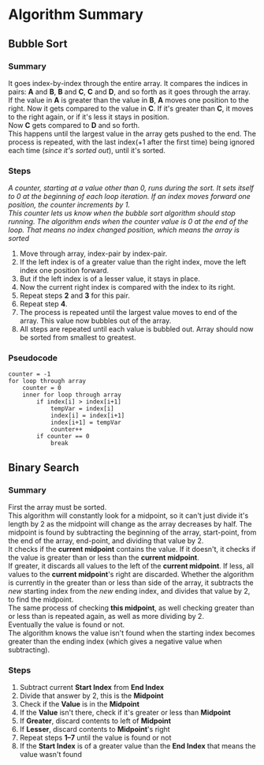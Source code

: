 # Algorithm Summary

## Bubble Sort

### Summary
It goes index-by-index through the entire array. It compares the indices in pairs: **A** and **B**, **B** and **C**, **C** and **D**, and so forth as it goes through the array.  
If the value in **A** is greater than the value in **B**, **A** moves one position to the right. Now it gets compared to the value in **C**. If it's greater than **C**, it moves to the right again, or if it's less it stays in position.  
Now **C** gets compared to **D** and so forth.  
This happens until the largest value in the array gets pushed to the end. The process is repeated, with the last index(+1 after the first time) being ignored each time (*since it's sorted out*), until it's sorted.

### Steps

*A counter, starting at a value other than 0, runs during the sort. It sets itself to 0 at the beginning of each loop iteration. If an index moves forward one position, the counter increments by 1.*  
*This counter lets us know when the bubble sort algorithm should stop running. The algorithm ends when the counter value is 0 at the end of the loop. That means no index changed position, which means the array is sorted*

1. Move through array, index-pair by index-pair.
2. If the left index is of a greater value than the right index, move the left index one position forward. 
3. But if the left index is of a lesser value, it stays in place.
4. Now the current right index is compared with the index to its right.
5. Repeat steps **2** and **3** for this pair.
6. Repeat step **4**.
7. The process is repeated until the largest value moves to end of the array. This value now bubbles out of the array.
8. All steps are repeated until each value is bubbled out. Array should now be sorted from smallest to greatest.

### Pseudocode 
    counter = -1
    for loop through array
    	counter = 0
    	inner for loop through array
	    	if index[i] > index[i+1]
	    		tempVar = index[i]  
				index[i] = index[i+1]
				index[i+1] = tempVar
				counter++
			if counter == 0
				break
				
				
## Binary Search

### Summary

First the array must be sorted.  
This algorithm will constantly look for a midpoint, so it can't just divide it's length by 2 as the midpoint will change as the array decreases by half. The midpoint is found by subtracting the beginning of the array, start-point, from the end of the array, end-point, and dividing that value by 2.  
It checks if the **current midpoint** contains the value. If it doesn't, it checks if the value is greater than or less than the **current midpoint**.  
If greater, it discards all values to the left of the **current midpoint**.
If less, all values to the **current midpoint**'s right are discarded.
Whether the algorithm is currently in the greater than or less than side of the array, it subtracts the *new* starting index from the *new* ending index, and divides that value by 2, to find the midpoint.  
The same process of checking **this midpoint**, as well checking greater than or less than is repeated again, as well as more dividing by 2.  
Eventually the value is found or not.  
The algorithm knows the value isn't found when the starting index becomes greater than the ending index (which gives a negative value when subtracting).

### Steps

1. Subtract current **Start Index** from **End Index**
2. Divide that answer by 2, this is the **Midpoint**
3. Check if the **Value** is in the **Midpoint**
4. If the **Value** isn't there, check if it's greater or less than **Midpoint**
5. If **Greater**, discard contents to left of **Midpoint**
6. If **Lesser**, discard contents to **Midpoint**'s right
7. Repeat steps **1–7** until the value is found or not
8. If the **Start Index** is of a greater value than the **End Index** that means the value wasn't found